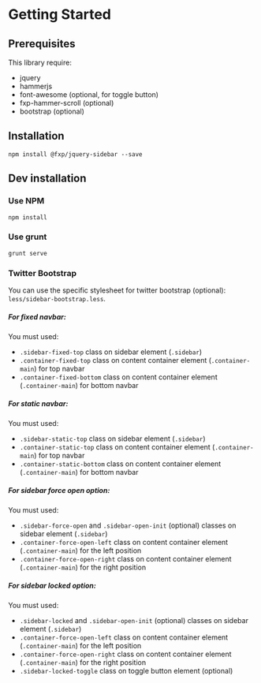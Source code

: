 Getting Started
===============

Prerequisites
-------------

This library require:

- jquery
- hammerjs
- font-awesome (optional, for toggle button)
- fxp-hammer-scroll (optional)
- bootstrap (optional)

Installation
------------

```
npm install @fxp/jquery-sidebar --save
```

Dev installation
----------------

### Use NPM

```
npm install
```

### Use grunt

```
grunt serve
```

### Twitter Bootstrap

You can use the specific stylesheet for twitter bootstrap (optional): `less/sidebar-bootstrap.less`.

##### For fixed navbar:

You must used:
- `.sidebar-fixed-top` class on sidebar element (`.sidebar`)
- `.container-fixed-top` class on content container element (`.container-main`) for top navbar
- `.container-fixed-bottom` class on content container element (`.container-main`) for bottom navbar

##### For static navbar:

You must used:
- `.sidebar-static-top` class on sidebar element (`.sidebar`)
- `.container-static-top` class on content container element (`.container-main`) for top navbar
- `.container-static-bottom` class on content container element (`.container-main`) for bottom navbar

##### For sidebar force open option:

You must used:

- `.sidebar-force-open` and `.sidebar-open-init` (optional) classes on sidebar element (`.sidebar`)
- `.container-force-open-left` class on content container element (`.container-main`) for the left position
- `.container-force-open-right` class on content container element (`.container-main`) for the right position

##### For sidebar locked option:

You must used:

- `.sidebar-locked` and `.sidebar-open-init` (optional) classes on sidebar element (`.sidebar`)
- `.container-force-open-left` class on content container element (`.container-main`) for the left position
- `.container-force-open-right` class on content container element (`.container-main`) for the right position
- `.sidebar-locked-toggle` class on toggle button element (optional)
